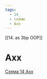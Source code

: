 ```yaml
---
tags:
  - 14_
  - схемы
  - Axx
---
```

[[14. as 3bp OOP]]
# Axx
[Схема 14 Axx](https://drive.google.com/file/d/175rkV7TVI3qCCRqO37oVR63ZSdo7m7EM/view?usp=sharing)

